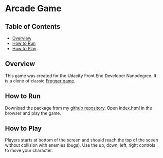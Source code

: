 # Arcade Game

## Table of Contents

* [Overview](#overview)
* [How to Run](#how-to-run)
* [How to Play](#how-to-play)

## Overview

This game was created for the Udacity Front End Developer Nanodegree. It is a clone of classic <a target="_blank" href="https://en.wikipedia.org/wiki/Frogger">Frogger game</a>.

## How to Run

Download the package from my <a target="_blank" href="https://github.com/hegely/frontend-nanodegree-arcade-game/archive/master.zip">github repository</a>. Open index.html in the browser and play the game.

## How to Play

Players starts at bottom of the screen and should reach the top of the sceen without collision with enemies (bugs). Use the up, down, left, right controls to move your character.
